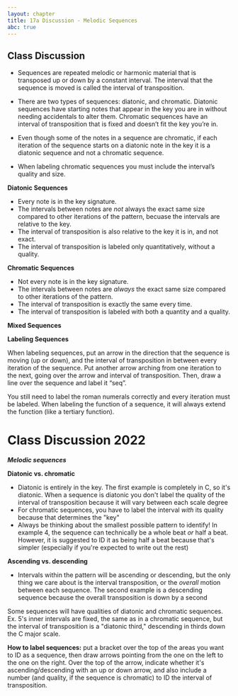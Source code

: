 ```yaml
---
layout: chapter
title: 17a Discussion - Melodic Sequences
abc: true
---
```


## Class Discussion

- Sequences are repeated melodic or harmonic material that is transposed up or down by a constant interval. The interval that the sequence is moved is called the interval of transposition.

- There are two types of sequences: diatonic, and chromatic. Diatonic sequences have starting notes that appear in the key you are in without needing accidentals to alter them. Chromatic sequences have an interval of transposition that is fixed and doesn’t fit the key you’re in. 

- Even though some of the notes in a sequence are chromatic, if each iteration of the sequence starts on a diatonic note in the key it is a diatonic sequence and not a chromatic sequence.

- When labeling chromatic sequences you must include the interval’s quality and size. 

**Diatonic Sequences**
- Every note is in the key signature.
- The intervals between notes are *not* always the exact same size compared to other iterations of the pattern, becuase the intervals are relative to the key.
- The interval of transposition is also relative to the key it is in, and not exact.
- The interval of transposition is labeled only quantitatively, without a quality.

**Chromatic Sequences**
- Not every note is in the key signature.
- The intervals between notes are *always* the exact same size compared to other iterations of the pattern.
- The interval of transposition is exactly the same every time.
- The interval of transposition is labeled with both a quantity and a quality.

**Mixed Sequences**

**Labeling Sequences**

When labeling sequences, put an arrow in the direction that the sequence is moving (up or down), and the interval of transposition in between every iteration of the sequence. Put another arrow arching from one iteration to the next, going over the arrow and interval of transposition. Then, draw a line over the sequence and label it “seq”.

You still need to label the roman numerals correctly and every iteration must be labeled. When labeling the function of a sequence, it will always extend the function (like a tertiary function).


# Class Discussion 2022

***Melodic sequences***

**Diatonic vs. chromatic**
- Diatonic is entirely in the key. The first example is completely in C, so it's diatonic. When a sequence is diatonic you don't label the quality of the interval of transposition because it will vary between each scale degree
- For chromatic sequences, you have to label the interval *with* its quality because that determines the "key"
- Always be thinking about the smallest possible pattern to identify! In example 4, the sequence can technically be a whole beat *or* half a beat. However, it is suggested to ID it as being half a beat because that's simpler (especially if you're expected to write out the rest)

**Ascending vs. descending**
- Intervals within the pattern will be ascending or descending, but the only thing we care about is the interval transposition, or the *overall* motion between each sequence. The second example is a descending sequence because the overall transposition is down by a second

Some sequences will have qualities of diatonic and chromatic sequences. Ex. 5's inner intervals are fixed, the same as in a chromatic sequence, but the interval of transposition is a "diatonic third," descending in thirds down the C major scale.

**How to label sequences:** put a bracket over the top of the areas you want to ID as a sequence, then draw arrows pointing from the one on the left to the one on the right. Over the top of the arrow, indicate whether it's ascending/descending with an up or down arrow, and also include a number (and quality, if the sequence is chromatic) to ID the interval of transposition.
